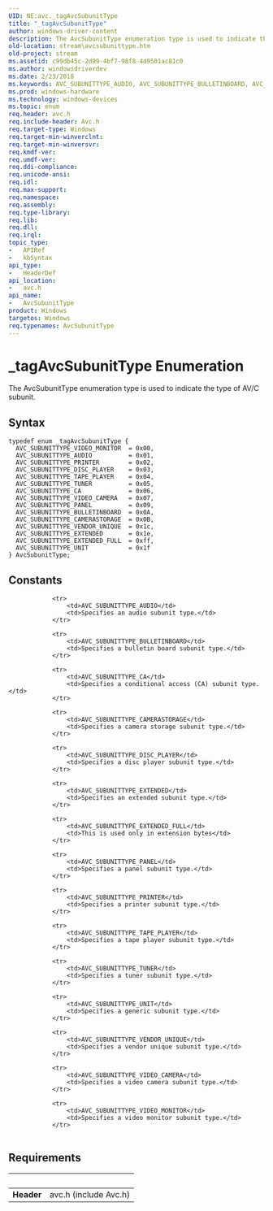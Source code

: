 ```yaml
---
UID: NE:avc._tagAvcSubunitType
title: "_tagAvcSubunitType"
author: windows-driver-content
description: The AvcSubunitType enumeration type is used to indicate the type of AV/C subunit.
old-location: stream\avcsubunittype.htm
old-project: stream
ms.assetid: c99db45c-2d99-4bf7-98f8-4d9501ac81c0
ms.author: windowsdriverdev
ms.date: 2/23/2018
ms.keywords: AVC_SUBUNITTYPE_AUDIO, AVC_SUBUNITTYPE_BULLETINBOARD, AVC_SUBUNITTYPE_CA, AVC_SUBUNITTYPE_CAMERASTORAGE, AVC_SUBUNITTYPE_DISC_PLAYER, AVC_SUBUNITTYPE_EXTENDED, AVC_SUBUNITTYPE_EXTENDED_FULL, AVC_SUBUNITTYPE_PANEL, AVC_SUBUNITTYPE_PRINTER, AVC_SUBUNITTYPE_TAPE_PLAYER, AVC_SUBUNITTYPE_TUNER, AVC_SUBUNITTYPE_UNIT, AVC_SUBUNITTYPE_VENDOR_UNIQUE, AVC_SUBUNITTYPE_VIDEO_CAMERA, AVC_SUBUNITTYPE_VIDEO_MONITOR, AvcSubunitType, AvcSubunitType enumeration [Streaming Media Devices], _tagAvcSubunitType, avc/AVC_SUBUNITTYPE_AUDIO, avc/AVC_SUBUNITTYPE_BULLETINBOARD, avc/AVC_SUBUNITTYPE_CA, avc/AVC_SUBUNITTYPE_CAMERASTORAGE, avc/AVC_SUBUNITTYPE_DISC_PLAYER, avc/AVC_SUBUNITTYPE_EXTENDED, avc/AVC_SUBUNITTYPE_EXTENDED_FULL, avc/AVC_SUBUNITTYPE_PANEL, avc/AVC_SUBUNITTYPE_PRINTER, avc/AVC_SUBUNITTYPE_TAPE_PLAYER, avc/AVC_SUBUNITTYPE_TUNER, avc/AVC_SUBUNITTYPE_UNIT, avc/AVC_SUBUNITTYPE_VENDOR_UNIQUE, avc/AVC_SUBUNITTYPE_VIDEO_CAMERA, avc/AVC_SUBUNITTYPE_VIDEO_MONITOR, avc/AvcSubunitType, avcref_e6283b0f-7f87-4c6b-aedf-c8e8762e7098.xml, stream.avcsubunittype
ms.prod: windows-hardware
ms.technology: windows-devices
ms.topic: enum
req.header: avc.h
req.include-header: Avc.h
req.target-type: Windows
req.target-min-winverclnt: 
req.target-min-winversvr: 
req.kmdf-ver: 
req.umdf-ver: 
req.ddi-compliance: 
req.unicode-ansi: 
req.idl: 
req.max-support: 
req.namespace: 
req.assembly: 
req.type-library: 
req.lib: 
req.dll: 
req.irql: 
topic_type:
-	APIRef
-	kbSyntax
api_type:
-	HeaderDef
api_location:
-	avc.h
api_name:
-	AvcSubunitType
product: Windows
targetos: Windows
req.typenames: AvcSubunitType
---
```


# _tagAvcSubunitType Enumeration
The AvcSubunitType enumeration type is used to indicate the type of AV/C subunit.

## Syntax
````
typedef enum _tagAvcSubunitType { 
  AVC_SUBUNITTYPE_VIDEO_MONITOR  = 0x00,
  AVC_SUBUNITTYPE_AUDIO          = 0x01,
  AVC_SUBUNITTYPE_PRINTER        = 0x02,
  AVC_SUBUNITTYPE_DISC_PLAYER    = 0x03,
  AVC_SUBUNITTYPE_TAPE_PLAYER    = 0x04,
  AVC_SUBUNITTYPE_TUNER          = 0x05,
  AVC_SUBUNITTYPE_CA             = 0x06,
  AVC_SUBUNITTYPE_VIDEO_CAMERA   = 0x07,
  AVC_SUBUNITTYPE_PANEL          = 0x09,
  AVC_SUBUNITTYPE_BULLETINBOARD  = 0x0A,
  AVC_SUBUNITTYPE_CAMERASTORAGE  = 0x0B,
  AVC_SUBUNITTYPE_VENDOR_UNIQUE  = 0x1c,
  AVC_SUBUNITTYPE_EXTENDED       = 0x1e,
  AVC_SUBUNITTYPE_EXTENDED_FULL  = 0xff,
  AVC_SUBUNITTYPE_UNIT           = 0x1f
} AvcSubunitType;
````

## Constants

<table>
            
                <tr>
                    <td>AVC_SUBUNITTYPE_AUDIO</td>
                    <td>Specifies an audio subunit type.</td>
                </tr>
            
                <tr>
                    <td>AVC_SUBUNITTYPE_BULLETINBOARD</td>
                    <td>Specifies a bulletin board subunit type.</td>
                </tr>
            
                <tr>
                    <td>AVC_SUBUNITTYPE_CA</td>
                    <td>Specifies a conditional access (CA) subunit type.</td>
                </tr>
            
                <tr>
                    <td>AVC_SUBUNITTYPE_CAMERASTORAGE</td>
                    <td>Specifies a camera storage subunit type.</td>
                </tr>
            
                <tr>
                    <td>AVC_SUBUNITTYPE_DISC_PLAYER</td>
                    <td>Specifies a disc player subunit type.</td>
                </tr>
            
                <tr>
                    <td>AVC_SUBUNITTYPE_EXTENDED</td>
                    <td>Specifies an extended subunit type.</td>
                </tr>
            
                <tr>
                    <td>AVC_SUBUNITTYPE_EXTENDED_FULL</td>
                    <td>This is used only in extension bytes</td>
                </tr>
            
                <tr>
                    <td>AVC_SUBUNITTYPE_PANEL</td>
                    <td>Specifies a panel subunit type.</td>
                </tr>
            
                <tr>
                    <td>AVC_SUBUNITTYPE_PRINTER</td>
                    <td>Specifies a printer subunit type.</td>
                </tr>
            
                <tr>
                    <td>AVC_SUBUNITTYPE_TAPE_PLAYER</td>
                    <td>Specifies a tape player subunit type.</td>
                </tr>
            
                <tr>
                    <td>AVC_SUBUNITTYPE_TUNER</td>
                    <td>Specifies a tuner subunit type.</td>
                </tr>
            
                <tr>
                    <td>AVC_SUBUNITTYPE_UNIT</td>
                    <td>Specifies a generic subunit type.</td>
                </tr>
            
                <tr>
                    <td>AVC_SUBUNITTYPE_VENDOR_UNIQUE</td>
                    <td>Specifies a vendor unique subunit type.</td>
                </tr>
            
                <tr>
                    <td>AVC_SUBUNITTYPE_VIDEO_CAMERA</td>
                    <td>Specifies a video camera subunit type.</td>
                </tr>
            
                <tr>
                    <td>AVC_SUBUNITTYPE_VIDEO_MONITOR</td>
                    <td>Specifies a video monitor subunit type.</td>
                </tr>
</table>


## Requirements
| &nbsp; | &nbsp; |
| ---- |:---- |
| **Header** | avc.h (include Avc.h) |